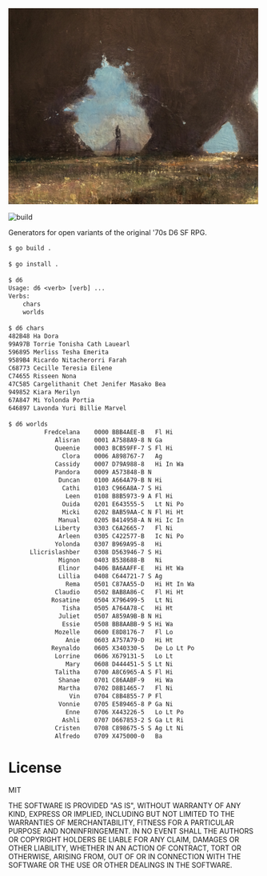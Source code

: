
<img src="/d6.jpg" width="500">

![build](https://github.com/eigenhombre/d6/actions/workflows/build.yml/badge.svg)

Generators for open variants of the original '70s D6 SF RPG.

<!-- The following examples are autogenerated, do not change by hand! -->
<!-- BEGIN EXAMPLES -->

    
    $ go build .
    
    $ go install .
    
    $ d6
    Usage: d6 <verb> [verb] ...
    Verbs:
    	chars
    	worlds
    
    $ d6 chars
    482B48 Ha Dora
    99A97B Torrie Tonisha Cath Lauearl
    596895 Merliss Tesha Emerita
    9589B4 Ricardo Nitacherorri Farah
    C68773 Cecille Teresia Eilene
    C74655 Risseen Nona
    47C585 Cargelithanit Chet Jenifer Masako Bea
    949852 Kiara Merilyn
    67A847 Mi Yolonda Portia
    646897 Lavonda Yuri Billie Marvel
    
    $ d6 worlds
              Fredcelana    0000 BBB4AEE-B   Fl Hi
                 Alisran    0001 A7588A9-8 N Ga
                 Queenie    0003 BCB59FF-7 S Fl Hi
                   Clora    0006 A898767-7   Ag
                 Cassidy    0007 D79A988-8   Hi In Wa
                 Pandora    0009 A573848-B N
                  Duncan    0100 A664A79-B N Hi
                   Cathi    0103 C966A8A-7 S Hi
                    Leen    0108 B8B5973-9 A Fl Hi
                   Ouida    0201 E643555-5   Lt Ni Po
                   Micki    0202 BAB59AA-C N Fl Hi Ht
                  Manual    0205 B414958-A N Hi Ic In
                 Liberty    0303 C6A2665-7   Fl Ni
                  Arleen    0305 C422577-B   Ic Ni Po
                 Yolonda    0307 B969A95-8   Hi
          Llicrislashber    0308 D563946-7 S Hi
                  Mignon    0403 B538688-B   Ni
                  Elinor    0406 BA6AAFF-E   Hi Ht Wa
                  Lillia    0408 C644721-7 S Ag
                    Rema    0501 C87AA55-D   Hi Ht In Wa
                 Claudio    0502 BAB8A86-C   Fl Hi Ht
                Rosatine    0504 X796499-5   Lt Ni
                   Tisha    0505 A764A78-C   Hi Ht
                  Juliet    0507 A859A9B-B N Hi
                   Essie    0508 BB8AABB-9 S Hi Wa
                 Mozelle    0600 E8D8176-7   Fl Lo
                    Anie    0603 A757A79-D   Hi Ht
                Reynaldo    0605 X340330-5   De Lo Lt Po
                 Lorrine    0606 X679131-5   Lo Lt
                    Mary    0608 D444451-5 S Lt Ni
                 Talitha    0700 A8C6965-A S Fl Hi
                  Shanae    0701 C86AABF-9   Hi Wa
                  Martha    0702 D8B1465-7   Fl Ni
                     Vin    0704 C8B4855-7 P Fl
                  Vonnie    0705 E589465-8 P Ga Ni
                    Enne    0706 X443226-5   Lo Lt Po
                   Ashli    0707 D667853-2 S Ga Lt Ri
                 Cristen    0708 C898675-5 S Ag Lt Ni
                 Alfredo    0709 X475000-0   Ba
    
    
    
<!-- END EXAMPLES -->


# License

MIT

THE SOFTWARE IS PROVIDED "AS IS", WITHOUT WARRANTY OF ANY KIND, EXPRESS OR
IMPLIED, INCLUDING BUT NOT LIMITED TO THE WARRANTIES OF MERCHANTABILITY,
FITNESS FOR A PARTICULAR PURPOSE AND NONINFRINGEMENT. IN NO EVENT SHALL THE
AUTHORS OR COPYRIGHT HOLDERS BE LIABLE FOR ANY CLAIM, DAMAGES OR OTHER
LIABILITY, WHETHER IN AN ACTION OF CONTRACT, TORT OR OTHERWISE, ARISING FROM,
OUT OF OR IN CONNECTION WITH THE SOFTWARE OR THE USE OR OTHER DEALINGS IN THE
SOFTWARE.
